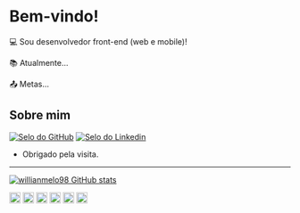 
# Bem-vindo!

:computer: Sou desenvolvedor front-end (web e mobile)!

:books: Atualmente...

:outbox_tray: Metas...

## Sobre mim

[![Selo do GitHub](https://img.shields.io/badge/-Github-000?style=flat-square&logo=Github&logoColor=white&link=https://github.com/willianmelo98?tab=repositories)](https://github.com/willianmelo98?tab=repositories)   [![Selo do Linkedin](https://img.shields.io/badge/-LinkedIn-blue?style=flat-square&logo=Linkedin&logoColor=white&link=https://www.linkedin.com/in/willian-melo-349208125/)](https://www.linkedin.com/in/willian-melo-349208125/)

- Obrigado pela visita.

----------------------------------------------------------------------------------
[![willianmelo98 GitHub stats](https://github-readme-stats.vercel.app/api?username=willianmelo98)](https://github.com/willianmelo98/github-readme-stats)

<img height= "20" src= "https://img.shields.io/badge/Flutter-02569B?style=for-the-badge&logo=flutter&logoColor=white">

<img height="20" src= "https://img.shields.io/badge/TypeScript-007ACC?style=for-the-badge&logo=typescript&logoColor=white">

<img height="20" src= "https://img.shields.io/badge/Angular-DD0031?style=for-the-badge&logo=angular&logoColor=white">

<img height="20" src= "https://img.shields.io/badge/React-20232A?style=for-the-badge&logo=react&logoColor=61DAFB">

<img height="20" src= "https://img.shields.io/badge/Microsoft_SharePoint-0078D4?style=for-the-badge&logo=microsoft-sharepoint&logoColor=white">

<img height="20" src= "https://img.shields.io/badge/firebase-ffca28?style=for-the-badge&logo=firebase&logoColor=black">

